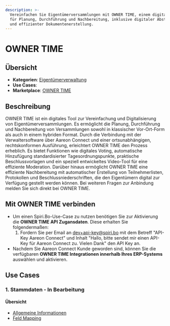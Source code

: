 ```yaml
---
description: >-
  Vereinfachen Sie Eigentümerversammlungen mit OWNER TIME, einem digitalen Tool
  für Planung, Durchführung und Nachbereitung, inklusive digitaler Abstimmung
  und effizienter Dokumentenerstellung.
---
```


# OWNER TIME

## Übersicht

* **Kategorien**: [Eigentümerverwaltung](../kategorien/eigentuemerverwaltung.md)
* **Use Cases**:&#x20;
* **Marketplace**: [OWNER TIME](https://marketplace.aareon.com/de/listings/ownertime)

## Beschreibung

OWNER TIME ist ein digitales Tool zur Vereinfachung und Digitalisierung von Eigentümerversammlungen. Es ermöglicht die Planung, Durchführung und Nachbereitung von Versammlungen sowohl in klassischer Vor-Ort-Form als auch in einem hybriden Format. Durch die Verbindung mit der Verwaltersoftware über Aareon Connect und einer ortsunabhängigen, rechtskonformen Ausführung, erleichtert OWNER TIME den Prozess erheblich. Es bietet Funktionen wie digitales Voting, automatische Hinzufügung standardisierter Tagesordnungspunkte, praktische Beschlussvorlagen und ein speziell entwickeltes Video-Tool für eine effiziente Moderation. Darüber hinaus ermöglicht OWNER TIME eine effiziente Nachbereitung mit automatischer Erstellung von Teilnehmerlisten, Protokollen und Beschlussniederschriften, die den Eigentümern digital zur Verfügung gestellt werden können. Bei weiteren Fragen zur Anbindung melden Sie sich direkt bei OWNER TIME.

## Mit OWNER TIME verbinden

* Um einen Spiri.Bo-Use-Case zu nutzen benötigen Sie zur Aktivierung die **OWNER TIME API Zugansdaten**. Diese erhalten Sie folgendermaßen:
  1. Fordern Sie per Email an [dev+api-key@spiri.bo](mailto:dev+api-key@spiri.bo) mit dem Betreff "API-Key Aareon Connect" und Inhalt "Hallo, bitte sendet mir einen API-Key für Aareon Connect zu. Vielen Dank" den API Key an.&#x20;
* Nachdem Sie Aareon Connect Kunde geworden sind, können Sie die verfügbaren **OWNER TIME Integrationen innerhalb Ihres ERP-Systems** auswählen und aktivieren.

## Use Cases

### 1. Stammdaten - In Bearbeitung

#### Übersicht

* [Allgemeine Informationen](owner-time.md#stammdaten)
* [Feld Mapping](https://docs.google.com/spreadsheets/d/1b5iCRsnGxBGTXNzHzaNm0SlfRoIpbRofghzS-7HwbVc/edit#gid=1213044489\&fvid=23969279)
